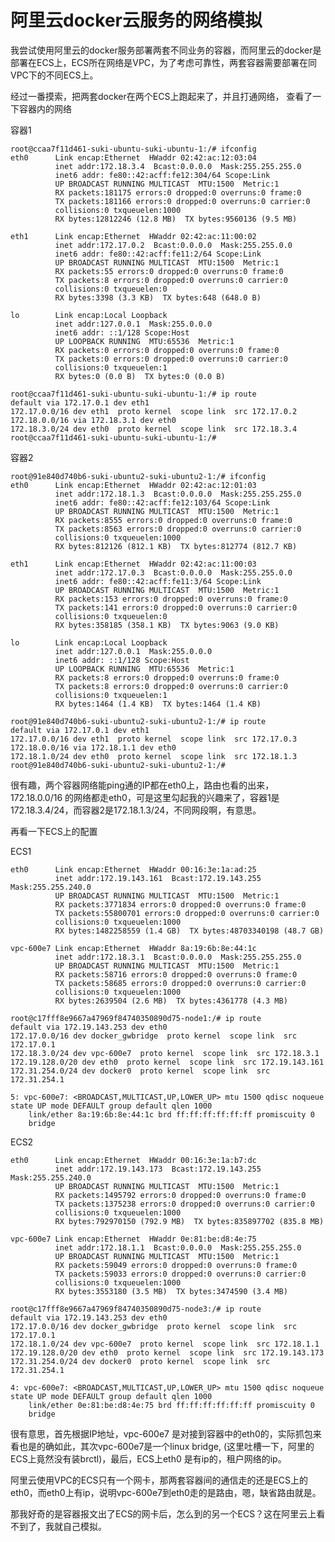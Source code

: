 阿里云docker云服务的网络模拟
============================

我尝试使用阿里云的docker服务部署两套不同业务的容器，而阿里云的docker是部署在ECS上，ECS所在网络是VPC，为了考虑可靠性，两套容器需要部署在同VPC下的不同ECS上。

经过一番摸索，把两套docker在两个ECS上跑起来了，并且打通网络，
查看了一下容器内的网络

容器1

    root@ccaa7f11d461-suki-ubuntu-suki-ubuntu-1:/# ifconfig
    eth0      Link encap:Ethernet  HWaddr 02:42:ac:12:03:04
              inet addr:172.18.3.4  Bcast:0.0.0.0  Mask:255.255.255.0
              inet6 addr: fe80::42:acff:fe12:304/64 Scope:Link
              UP BROADCAST RUNNING MULTICAST  MTU:1500  Metric:1
              RX packets:181175 errors:0 dropped:0 overruns:0 frame:0
              TX packets:181166 errors:0 dropped:0 overruns:0 carrier:0
              collisions:0 txqueuelen:1000
              RX bytes:12812246 (12.8 MB)  TX bytes:9560136 (9.5 MB)
    
    eth1      Link encap:Ethernet  HWaddr 02:42:ac:11:00:02
              inet addr:172.17.0.2  Bcast:0.0.0.0  Mask:255.255.0.0
              inet6 addr: fe80::42:acff:fe11:2/64 Scope:Link
              UP BROADCAST RUNNING MULTICAST  MTU:1500  Metric:1
              RX packets:55 errors:0 dropped:0 overruns:0 frame:0
              TX packets:8 errors:0 dropped:0 overruns:0 carrier:0
              collisions:0 txqueuelen:0
              RX bytes:3398 (3.3 KB)  TX bytes:648 (648.0 B)
    
    lo        Link encap:Local Loopback
              inet addr:127.0.0.1  Mask:255.0.0.0
              inet6 addr: ::1/128 Scope:Host
              UP LOOPBACK RUNNING  MTU:65536  Metric:1
              RX packets:0 errors:0 dropped:0 overruns:0 frame:0
              TX packets:0 errors:0 dropped:0 overruns:0 carrier:0
              collisions:0 txqueuelen:1
              RX bytes:0 (0.0 B)  TX bytes:0 (0.0 B)
    
    root@ccaa7f11d461-suki-ubuntu-suki-ubuntu-1:/# ip route
    default via 172.17.0.1 dev eth1
    172.17.0.0/16 dev eth1  proto kernel  scope link  src 172.17.0.2
    172.18.0.0/16 via 172.18.3.1 dev eth0
    172.18.3.0/24 dev eth0  proto kernel  scope link  src 172.18.3.4
    root@ccaa7f11d461-suki-ubuntu-suki-ubuntu-1:/#


容器2

    root@91e840d740b6-suki-ubuntu2-suki-ubuntu2-1:/# ifconfig
    eth0      Link encap:Ethernet  HWaddr 02:42:ac:12:01:03
              inet addr:172.18.1.3  Bcast:0.0.0.0  Mask:255.255.255.0
              inet6 addr: fe80::42:acff:fe12:103/64 Scope:Link
              UP BROADCAST RUNNING MULTICAST  MTU:1500  Metric:1
              RX packets:8555 errors:0 dropped:0 overruns:0 frame:0
              TX packets:8563 errors:0 dropped:0 overruns:0 carrier:0
              collisions:0 txqueuelen:1000
              RX bytes:812126 (812.1 KB)  TX bytes:812774 (812.7 KB)
    
    eth1      Link encap:Ethernet  HWaddr 02:42:ac:11:00:03
              inet addr:172.17.0.3  Bcast:0.0.0.0  Mask:255.255.0.0
              inet6 addr: fe80::42:acff:fe11:3/64 Scope:Link
              UP BROADCAST RUNNING MULTICAST  MTU:1500  Metric:1
              RX packets:153 errors:0 dropped:0 overruns:0 frame:0
              TX packets:141 errors:0 dropped:0 overruns:0 carrier:0
              collisions:0 txqueuelen:0
              RX bytes:358185 (358.1 KB)  TX bytes:9063 (9.0 KB)
    
    lo        Link encap:Local Loopback
              inet addr:127.0.0.1  Mask:255.0.0.0
              inet6 addr: ::1/128 Scope:Host
              UP LOOPBACK RUNNING  MTU:65536  Metric:1
              RX packets:8 errors:0 dropped:0 overruns:0 frame:0
              TX packets:8 errors:0 dropped:0 overruns:0 carrier:0
              collisions:0 txqueuelen:1
              RX bytes:1464 (1.4 KB)  TX bytes:1464 (1.4 KB)
    
    root@91e840d740b6-suki-ubuntu2-suki-ubuntu2-1:/# ip route
    default via 172.17.0.1 dev eth1
    172.17.0.0/16 dev eth1  proto kernel  scope link  src 172.17.0.3
    172.18.0.0/16 via 172.18.1.1 dev eth0
    172.18.1.0/24 dev eth0  proto kernel  scope link  src 172.18.1.3
    root@91e840d740b6-suki-ubuntu2-suki-ubuntu2-1:/#



很有趣，两个容器网络能ping通的IP都在eth0上，路由也看的出来，172.18.0.0/16 的网络都走eth0，可是这里勾起我的兴趣来了，容器1是172.18.3.4/24，而容器2是172.18.1.3/24，不同网段啊，有意思。

再看一下ECS上的配置

ECS1

    eth0      Link encap:Ethernet  HWaddr 00:16:3e:1a:ad:25
              inet addr:172.19.143.161  Bcast:172.19.143.255  Mask:255.255.240.0
              UP BROADCAST RUNNING MULTICAST  MTU:1500  Metric:1
              RX packets:3771834 errors:0 dropped:0 overruns:0 frame:0
              TX packets:55800701 errors:0 dropped:0 overruns:0 carrier:0
              collisions:0 txqueuelen:1000
              RX bytes:1482258559 (1.4 GB)  TX bytes:48703340198 (48.7 GB)
    
    vpc-600e7 Link encap:Ethernet  HWaddr 8a:19:6b:8e:44:1c
              inet addr:172.18.3.1  Bcast:0.0.0.0  Mask:255.255.255.0
              UP BROADCAST RUNNING MULTICAST  MTU:1500  Metric:1
              RX packets:58716 errors:0 dropped:0 overruns:0 frame:0
              TX packets:58685 errors:0 dropped:0 overruns:0 carrier:0
              collisions:0 txqueuelen:1000
              RX bytes:2639504 (2.6 MB)  TX bytes:4361778 (4.3 MB)

    root@c17fff8e9667a47969f84740350890d75-node1:/# ip route
    default via 172.19.143.253 dev eth0
    172.17.0.0/16 dev docker_gwbridge  proto kernel  scope link  src 172.17.0.1
    172.18.3.0/24 dev vpc-600e7  proto kernel  scope link  src 172.18.3.1
    172.19.128.0/20 dev eth0  proto kernel  scope link  src 172.19.143.161
    172.31.254.0/24 dev docker0  proto kernel  scope link  src 172.31.254.1
    
    5: vpc-600e7: <BROADCAST,MULTICAST,UP,LOWER_UP> mtu 1500 qdisc noqueue state UP mode DEFAULT group default qlen 1000
        link/ether 8a:19:6b:8e:44:1c brd ff:ff:ff:ff:ff:ff promiscuity 0
        bridge


ECS2

    eth0      Link encap:Ethernet  HWaddr 00:16:3e:1a:b7:dc
              inet addr:172.19.143.173  Bcast:172.19.143.255  Mask:255.255.240.0
              UP BROADCAST RUNNING MULTICAST  MTU:1500  Metric:1
              RX packets:1495792 errors:0 dropped:0 overruns:0 frame:0
              TX packets:1375238 errors:0 dropped:0 overruns:0 carrier:0
              collisions:0 txqueuelen:1000
              RX bytes:792970150 (792.9 MB)  TX bytes:835897702 (835.8 MB)
    
    vpc-600e7 Link encap:Ethernet  HWaddr 0e:81:be:d8:4e:75
              inet addr:172.18.1.1  Bcast:0.0.0.0  Mask:255.255.255.0
              UP BROADCAST RUNNING MULTICAST  MTU:1500  Metric:1
              RX packets:59049 errors:0 dropped:0 overruns:0 frame:0
              TX packets:59033 errors:0 dropped:0 overruns:0 carrier:0
              collisions:0 txqueuelen:1000
              RX bytes:3553180 (3.5 MB)  TX bytes:3474590 (3.4 MB)
    
    root@c17fff8e9667a47969f84740350890d75-node3:/# ip route
    default via 172.19.143.253 dev eth0
    172.17.0.0/16 dev docker_gwbridge  proto kernel  scope link  src 172.17.0.1
    172.18.1.0/24 dev vpc-600e7  proto kernel  scope link  src 172.18.1.1
    172.19.128.0/20 dev eth0  proto kernel  scope link  src 172.19.143.173
    172.31.254.0/24 dev docker0  proto kernel  scope link  src 172.31.254.1
    
    4: vpc-600e7: <BROADCAST,MULTICAST,UP,LOWER_UP> mtu 1500 qdisc noqueue state UP mode DEFAULT group default qlen 1000
        link/ether 0e:81:be:d8:4e:75 brd ff:ff:ff:ff:ff:ff promiscuity 0
        bridge




很有意思，首先根据IP地址，vpc-600e7 是对接到容器中的eth0的，实际抓包来看也是的确如此，其次vpc-600e7是一个linux bridge, (这里吐槽一下，阿里的ECS上竟然没有装brctl)，最后，ECS上eth0 是有ip的，租户网络的ip。

阿里云使用VPC的ECS只有一个网卡，那两套容器间的通信走的还是ECS上的eth0，而eth0上有ip，说明vpc-600e7到eth0走的是路由，嗯，缺省路由就是。

那我好奇的是容器报文出了ECS的网卡后，怎么到的另一个ECS？这在阿里云上看不到了，我就自己模拟。


